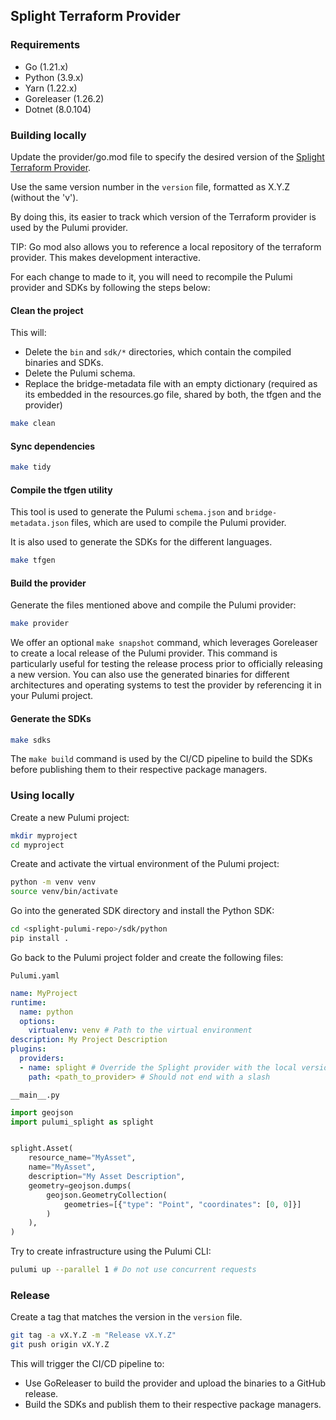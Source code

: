 ## Splight Terraform Provider

### Requirements

- Go (1.21.x)
- Python (3.9.x)
- Yarn (1.22.x)
- Goreleaser (1.26.2)
- Dotnet (8.0.104)

### Building locally

Update the provider/go.mod file to specify the desired version of the [Splight Terraform Provider](https://github.com/splightplatform/terraform-provider-splight).

Use the same version number in the `version` file, formatted as X.Y.Z (without the 'v').

By doing this, its easier to track which version of the Terraform provider is used by the Pulumi provider.

TIP: Go mod also allows you to reference a local repository of the terraform provider. This makes development interactive.

For each change to made to it, you will need to recompile the Pulumi provider and SDKs by following the steps below:

#### Clean the project

This will:
- Delete the `bin` and `sdk/*` directories, which contain the compiled binaries and SDKs.
- Delete the Pulumi schema.
- Replace the bridge-metadata file with an empty dictionary (required as its embedded in the resources.go file, shared by both, the tfgen and the provider)

```bash
make clean
```

#### Sync dependencies

```bash
make tidy
```

#### Compile the tfgen utility

This tool is used to generate the Pulumi `schema.json` and `bridge-metadata.json` files, which are used to compile the Pulumi provider.

It is also used to generate the SDKs for the different languages.

```bash
make tfgen
```

#### Build the provider

Generate the files mentioned above and compile the Pulumi provider:

```bash
make provider
```

We offer an optional `make snapshot` command, which leverages Goreleaser to create a local release of the Pulumi provider.
This command is particularly useful for testing the release process prior to officially releasing a new version.
You can also use the generated binaries for different architectures and operating systems to test the provider by referencing it in your Pulumi project.

#### Generate the SDKs

```bash
make sdks
```

The `make build` command is used by the CI/CD pipeline to build the SDKs before publishing them to their respective package managers.

### Using locally

Create a new Pulumi project:

```bash
mkdir myproject
cd myproject
```

Create and activate the virtual environment of the Pulumi project:

```bash
python -m venv venv
source venv/bin/activate
```

Go into the generated SDK directory and install the Python SDK:

```bash
cd <splight-pulumi-repo>/sdk/python
pip install .
```

Go back to the Pulumi project folder and create the following files:

`Pulumi.yaml`

```yaml
name: MyProject
runtime:
  name: python
  options:
    virtualenv: venv # Path to the virtual environment
description: My Project Description
plugins:
  providers:
  - name: splight # Override the Splight provider with the local version
    path: <path_to_provider> # Should not end with a slash
```

`__main__.py`

```python
import geojson
import pulumi_splight as splight


splight.Asset(
    resource_name="MyAsset",
    name="MyAsset",
    description="My Asset Description",
    geometry=geojson.dumps(
        geojson.GeometryCollection(
            geometries=[{"type": "Point", "coordinates": [0, 0]}]
        )
    ),
)
```

Try to create infrastructure using the Pulumi CLI:

```bash
pulumi up --parallel 1 # Do not use concurrent requests
```

### Release

Create a tag that matches the version in the `version` file.

```bash
git tag -a vX.Y.Z -m "Release vX.Y.Z"
git push origin vX.Y.Z
```

This will trigger the CI/CD pipeline to:
- Use GoReleaser to build the provider and upload the binaries to a GitHub release.
- Build the SDKs and publish them to their respective package managers.
